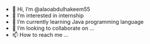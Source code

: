 - 👋 Hi, I’m @alaoabdulhakeem55
- 👀 I’m interested in internship
- 🌱 I’m currently learning Java programming language
- 💞️ I’m looking to collaborate on ...
- 📫 How to reach me ...

<!---
alaoabdulhakeem55/alaoabdulhakeem55 is a ✨ special ✨ repository because its `README.md` (this file) appears on your GitHub profile.
You can click the Preview link to take a look at your changes.
--->
